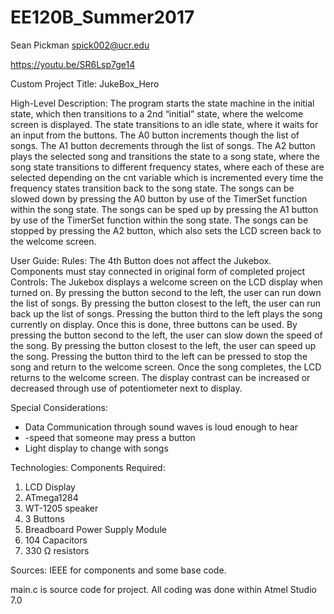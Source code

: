 # EE120B_Summer2017
Sean Pickman
spick002@ucr.edu

https://youtu.be/SR6Lsp7ge14

Custom Project Title: JukeBox_Hero

High-Level Description:
The program starts the state machine in the initial state, which then transitions to a 2nd “initial” state, where the welcome screen is displayed.  The state transitions to an idle state, where it waits for an input from the buttons.  The A0 button increments though the list of songs.  The A1 button decrements through the list of songs.  The A2 button plays the selected song and transitions the state to a song state, where the song state transitions to different frequency states, where each of these are selected depending on the cnt variable which is incremented every time the frequency states transition back to the song state.  The songs can be slowed down by pressing the A0 button by use of the TimerSet function within the song state. The songs can be sped up by pressing the A1 button by use of the TimerSet function within the song state.  The songs can be stopped by pressing the A2 button, which also sets the LCD screen back to the welcome screen.

User Guide: 
	Rules:
		The 4th Button does not affect the Jukebox.
		Components must stay connected in original form of completed project
Controls:
The Jukebox displays a welcome screen on the LCD display when turned on.  By pressing the button second to the left, the user can run down the list of songs.  By pressing the button closest to the left, the user can run back up the list of songs.  Pressing the button third to the left plays the song currently on display.  Once this is done, three buttons can be used. By pressing the button second to the left, the user can slow down the speed of the song.  By pressing the button closest to the left, the user can speed up the song.  Pressing the button third to the left can be pressed to stop the song and return to the welcome screen.  Once the song completes, the LCD returns to the welcome screen.  The display contrast can be increased or decreased through use of potentiometer next to display.

Special Considerations:
-	Data Communication through sound waves is loud enough to hear
-	-speed that someone may press a button
-	Light display to change with songs


Technologies: Components Required:
1.  LCD Display
2. ATmega1284
3. WT-1205 speaker
4. 3 Buttons
5. Breadboard Power Supply Module
6. 104 Capacitors
7. 330 Ω resistors

			
Sources: IEEE for components and some base code.

main.c is source code for project.  All coding was done within Atmel Studio 7.0
